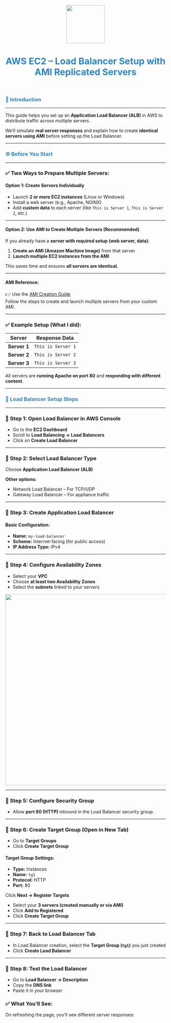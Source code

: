 <p align="center">
  <img src="screenshots/loadbalancer-logo.png" width="120"/>
</p>

<h1 align="center" style="color:#2E86C1;">AWS EC2 – Load Balancer Setup with AMI Replicated Servers</h1>
</br>

<h3 align="left" style="color:#2E86C1;">📝 Introduction</h3>

---

This guide helps you set up an **Application Load Balancer (ALB)** in AWS to distribute traffic across multiple servers.

We’ll simulate **real server responses** and explain how to create **identical servers using AMI** before setting up the Load Balancer.

---

<h3 align="left" style="color:#2E86C1;">⚙️ Before You Start</h3>

---

### ✅ **Two Ways to Prepare Multiple Servers:**

#### **Option 1: Create Servers Individually**

- Launch **2 or more EC2 instances** (Linux or Windows)  
- Install a web server (e.g., Apache, NGINX)  
- Add **custom data** to each server (like `This is Server 1`, `This is Server 2`, etc.)

---

#### **Option 2: Use AMI to Create Multiple Servers (Recommended)**

If you already have a **server with required setup (web server, data)**:

1. **Create an AMI (Amazon Machine Image)** from that server  
2. **Launch multiple EC2 instances from the AMI**  

This saves time and ensures **all servers are identical.**

---

#### **AMI Reference:**

👉 Use the [AMI Creation Guide](https://github.com/AbhilashMaurya/aws-internship/blob/main/AMI-Creation/README.md)  
Follow the steps to create and launch multiple servers from your custom AMI.

---

### ✅ **Example Setup (What I did):**

| **Server** | **Response Data** |
|------------|-------------------|
| **Server 1** | `This is Server 1` |
| **Server 2** | `This is Server 2` |
| **Server 3** | `This is Server 3` |

All servers are **running Apache on port 80** and **responding with different content**.

---

<h3 align="left" style="color:#2E86C1;">🧭 Load Balancer Setup Steps</h3>

---

### 📌 Step 1: Open Load Balancer in AWS Console

- Go to the **EC2 Dashboard**  
- Scroll to **Load Balancing → Load Balancers**  
- Click on **Create Load Balancer**

---

### 📌 Step 2: Select Load Balancer Type

Choose **Application Load Balancer (ALB)**  

**Other options:**

- Network Load Balancer – For TCP/UDP  
- Gateway Load Balancer – For appliance traffic  

---

### 📌 Step 3: Create Application Load Balancer

#### **Basic Configuration:**

- **Name:** `my-load-balancer`  
- **Scheme:** Internet-facing (for public access)  
- **IP Address Type:** IPv4  

---

### 📌 Step 4: Configure Availability Zones

- Select your **VPC**  
- Choose **at least two Availability Zones**  
- Select the **subnets** linked to your servers  

<p align="center">
  <img src="screenshots/lb-availability.png" width="600"/>
</p>

---

### 📌 Step 5: Configure Security Group

- Allow **port 80 (HTTP)** inbound in the Load Balancer security group.

---

### 📌 Step 6: Create Target Group (Open in New Tab)

- Go to **Target Groups**  
- Click **Create Target Group**

#### **Target Group Settings:**

- **Type:** Instances  
- **Name:** `tg1`  
- **Protocol:** HTTP  
- **Port:** 80  

Click **Next → Register Targets**
- Select your **3 servers (created manually or via AMI)**  
- Click **Add to Registered**  
- Click **Create Target Group**

---

### 📌 Step 7: Back to Load Balancer Tab

- In Load Balancer creation, select the **Target Group (`tg1`)** you just created  
- Click **Create Load Balancer**

-----
### 📌 Step 8: Test the Load Balancer</h3>

- Go to **Load Balancer → Description**  
- Copy the **DNS link**  
- Paste it in your browser  

### ✅ **What You’ll See:**

On refreshing the page, you’ll see different server responses:

